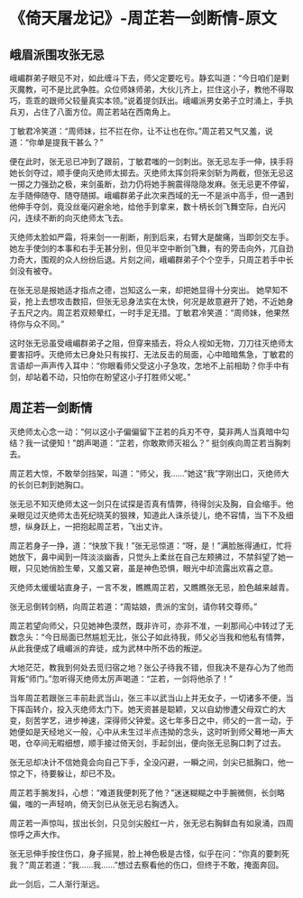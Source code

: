 # 《倚天屠龙记》-周芷若一剑断情-原文
## 峨眉派围攻张无忌

峨嵋群弟子眼见不对，如此缠斗下去，师父定要吃亏。静玄叫道：“今日咱们是剿灭魔教，可不是比武争胜。众位师妹师弟，大伙儿齐上，拦住这小子，教他不得取巧，乖乖的跟师父较量真实本领。”说着提剑跃出。峨嵋派男女弟子立时涌上，手执兵刃，占住了八面方位。周芷若站在西南角上。

丁敏君冷笑道：“周师妹，拦不拦在你，让不让也在你。”周芷若又气又羞，说道：“你单是提我干甚么？”

便在此时，张无忌已冲到了跟前，丁敏君嗤的一剑刺出。张无忌左手一伸，挟手将她长剑夺过，顺手便向灭绝师太掷去。灭绝师太挥剑将来剑斩为两截，但张无忌这一掷之力强劲之极，来剑虽断，劲力仍将她手腕震得隐隐发麻。张无忌更不停留，左手随伸随夺、随夺随掷。峨嵋群弟子此次来西域的无一不是派中高手，但一遇到他伸手夺剑，竟没丝毫闪避余地，给他手到拿来，数十柄长剑飞舞空际，白光闪闪，连续不断的向灭绝师太飞去。


灭绝师太脸如严霜，将来剑一一削断，削到后来，右臂大是酸痛，当即剑交左手。她左手使剑的本事和右手无甚分别，但见半空中断剑飞舞，有的旁击向外，兀自劲力奇大，围观的众人纷纷后退。片刻之间，峨嵋群弟子个个空手，只周芷若手中长剑没有被夺。

在张无忌是报她适才指点之德，岂知这么一来，却把她显得十分突出。
她早知不妥，抢上去想攻击数招，但张无忌身法实在太快，何况是故意避开了她，不近她身子五尺之内。周芷若双颊晕红，一时手足无措。丁敏君冷笑道：“周师妹，他果然待你与众不同。”

这时张无忌虽受峨嵋群弟子之阻，但穿来插去，将众人视如无物，刀刀往灭绝师太要害招呼。灭绝师太已身处只有挨打、无法反击的局面，心中暗暗焦急，丁敏君的言语却一声声传入耳中：“你眼看师父受这小子急攻，怎地不上前相助？你手中有剑，却站着不动，只怕你在盼望这小子打胜师父呢。”

## 周芷若一剑断情

灭绝师太心念一动：“何以这小子偏偏留下芷若的兵刃不夺，莫非两人当真暗中勾结？我一试便知！”朗声喝道：“芷若，你敢欺师灭祖么？”
挺剑疾向周芷若当胸刺去。

周芷若大惊，不敢举剑挡架，叫道：“师父，我……”她这“我”字刚出口，灭绝师大的长剑已刺到她胸口。

张无忌不知灭绝师太这一剑只在试探是否真有情弊，待得剑尖及胸，自会缩手。他亲眼见过灭绝师太击死纪晓芙的狠辣，知道此人诛杀徒儿，绝不容情，当下不及细想，纵身跃上，一把抱起周芷若，飞出丈许。


周芷若身子一挣，道：“快放下我！”张无忌惊道：“呀，是！”满脸胀得通红，忙将她放下，鼻中闻到一阵淡淡幽香，只觉头上柔丝在自己左颊拂过，不禁斜望了她一眼，只见她俏脸生晕，又羞又窘，虽是神色恐惧，眼光中却流露出欢喜之意。

灭绝师太缓缓站直身子，一言不发，瞧瞧周芷若，又瞧瞧张无忌，脸色越来越青。

张无忌倒转剑柄，向周芷若道：“周姑娘，贵派的宝剑，请你转交尊师。”

周芷若望向师父，只见她神色漠然，既非许可，亦非不准，一刹那间心中转过了无数念头：“今日局面已然尴尬无比，张公子如此待我，师父必当我和他私有情弊，从此我便成了峨嵋派的弃徒，成为武林中所不齿的叛逆。

大地茫茫，教我到何处去觅归宿之地？张公子待我不错，但我决不是存心为了他而背叛“师门。”忽听得灭绝师太厉声喝道：“芷若，一剑将他杀了！”

当年周芷若跟张三丰前赴武当山，张三丰以武当山上并无女子，一切诸多不便，当下挥函转介，投入灭绝师太门下。她天资甚是聪颖，又以自幼惨遭父母双亡的大变，刻苦学艺，进步神速，深得师父钟爱。这七年多日之中，师父的一言一动，于她便如是天经地义一般，心中从未生过半点违拗的念头，这时听到师父蓦地一声大喝，仓卒间无暇细想，顺手接过倚天剑，手起剑出，便向张无忌胸口刺了过去。

张无忌却决计不信她竟会向自己下手，全没闪避，一瞬之间，剑尖已抵胸口，他一惊之下，待要躲让，却已不及。

周芷若手腕发抖，心想：“难道我便刺死了他？”迷迷糊糊之中手腕微侧，长剑略偏，嗤的一声轻响，倚天剑已从张无忌右胸透入。

周芷若一声惊叫，拔出长剑，只见剑尖殷红一片，张无忌右胸鲜血有如泉涌，四周惊呼之声大作。

张无忌伸手按住伤口，身子摇晃，脸上神色极是古怪，似乎在问：“你真的要刺死我？”周芷若道：“我……我……”想过去察看他的伤口，但终于不敢，掩面奔回。

此一剑后，二人渐行渐远。


